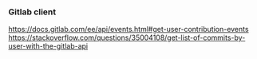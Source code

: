 ### Gitlab client

https://docs.gitlab.com/ee/api/events.html#get-user-contribution-events
https://stackoverflow.com/questions/35004108/get-list-of-commits-by-user-with-the-gitlab-api

